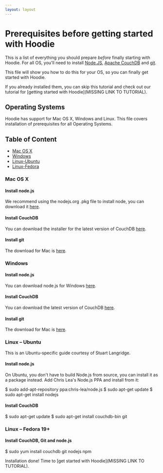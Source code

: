 ```yaml
---
layout: layout
---
```


# Prerequisites before getting started with Hoodie

This is a list of everything you should prepare *before* finally starting with Hoodie. For all OS, you'll need to install [Node.JS](http://nodejs.org/), [Apache CouchDB](http://couchdb.apache.org/) and [git](http://git-scm.com/). 

This file will show you how to do this for your OS, so you can finally get started with Hoodie.

If you already installed them, you can skip this tutorial and check out our tutorial for [getting started with Hoodie](MISSING LINK TO TUTORIAL).

## Operating Systems

Hoodie has support for Mac OS X, Windows and Linux. This file covers installation of prerequisites for all Operating Systems.

## Table of Content
- <a href="#mac-os-x">Mac OS X</a>
- <a href="#Windows">Windows</a>
- <a href="#Linux-Ubuntu">Linux-Ubuntu</a>
- <a href="#Linux-Fedora">Linux-Fedora</a>

### Mac OS X
#### Install node.js
We recommend using the nodejs.org .pkg file to install node, you can download it [here](http://nodejs.org/download/). 
#### Install CouchDB
You can download the installer for the latest version of CouchDB [here](http://couchdb.apache.org/#download).
#### Install git

The download for Mac is [here](http://git-scm.com/download/mac). 

### Windows
#### Install node.js
You can download node.js for Windows [here](http://nodejs.org/download/). 
#### Install CouchDB
You can download the latest version of CouchDB [here](http://couchdb.apache.org/#download).
#### Install git
The download for Mac is [here](http://git-scm.com/download/win). 

### Linux – Ubuntu
This is an Ubuntu-specific guide courtesy of Stuart Langridge. 
#### Install node.js

On Ubuntu, you don't have to build Node.js from source, you can install it as a package instead. Add Chris Lea's Node.js PPA and install from it:

  $ sudo add-apt-repository ppa:chris-lea/node.js
  $ sudo apt-get update
  $ sudo apt-get install nodejs
  
#### Install CouchDB

  $ sudo apt-get update
  $ sudo apt-get install couchdb-bin git
  
### Linux – Fedora 19+
#### Install CouchDB, Git and node.js

  $ sudo yum install couchdb git nodejs npm

Installation done! Time to [get started with Hoodie](MISSING LINK TO TUTORIAL).
